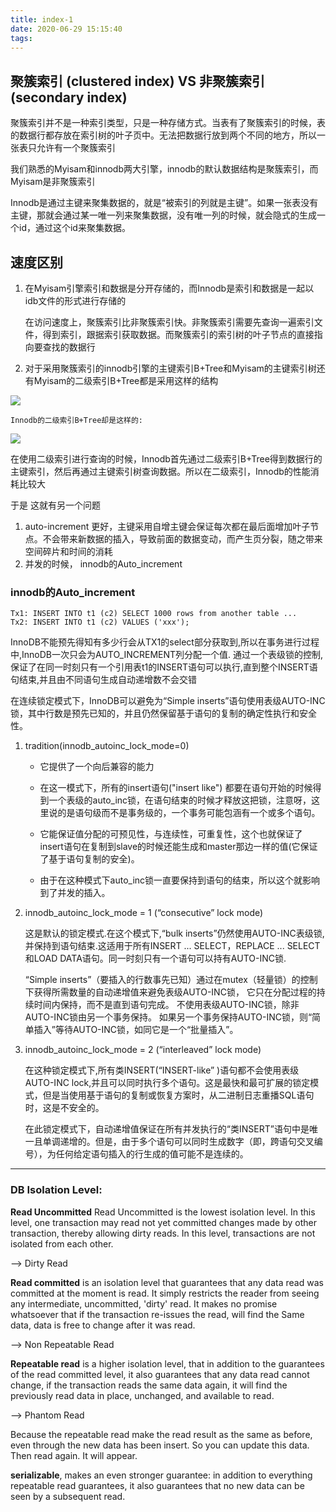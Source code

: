 ```yaml
---
title: index-1
date: 2020-06-29 15:15:40
tags:
---
```


## 聚簇索引 (clustered index) VS 非聚簇索引 (secondary index)

聚簇索引并不是一种索引类型，只是一种存储方式。当表有了聚簇索引的时候，表的数据行都存放在索引树的叶子页中。无法把数据行放到两个不同的地方，所以一张表只允许有一个聚簇索引

<!-- More -->

我们熟悉的Myisam和innodb两大引擎，innodb的默认数据结构是聚簇索引，而Myisam是非聚簇索引

Innodb是通过主键来聚集数据的，就是“被索引的列就是主键”。如果一张表没有主键，那就会通过某一唯一列来聚集数据，没有唯一列的时候，就会隐式的生成一个id，通过这个id来聚集数据。

## 速度区别

1. 在Myisam引擎索引和数据是分开存储的，而Innodb是索引和数据是一起以idb文件的形式进行存储的

    在访问速度上，聚簇索引比非聚簇索引快。非聚簇索引需要先查询一遍索引文件，得到索引，跟据索引获取数据。而聚簇索引的索引树的叶子节点的直接指向要查找的数据行


2. 对于采用聚簇索引的innodb引擎的主键索引B+Tree和Myisam的主键索引树还有Myisam的二级索引B+Tree都是采用这样的结构

![](https://img-blog.csdn.net/2018080917254946?watermark/2/text/aHR0cHM6Ly9ibG9nLmNzZG4ubmV0L1dlaUppRmVuZ18=/font/5a6L5L2T/fontsize/400/fill/I0JBQkFCMA==/dissolve/70)

    Innodb的二级索引B+Tree却是这样的:

![](https://img-blog.csdn.net/2018080917301364?watermark/2/text/aHR0cHM6Ly9ibG9nLmNzZG4ubmV0L1dlaUppRmVuZ18=/font/5a6L5L2T/fontsize/400/fill/I0JBQkFCMA==/dissolve/70)

在使用二级索引进行查询的时候，Innodb首先通过二级索引B+Tree得到数据行的主键索引，然后再通过主键索引树查询数据。所以在二级索引，Innodb的性能消耗比较大

于是 这就有另一个问题
1. auto-increment 更好，主键采用自增主键会保证每次都在最后面增加叶子节点。不会带来新数据的插入，导致前面的数据变动，而产生页分裂，随之带来空间碎片和时间的消耗
2. 并发的时候， innodb的Auto_increment

### innodb的Auto_increment

```
Tx1: INSERT INTO t1 (c2) SELECT 1000 rows from another table ...
Tx2: INSERT INTO t1 (c2) VALUES ('xxx');
```
InnoDB不能预先得知有多少行会从TX1的select部分获取到,所以在事务进行过程中,InnoDB一次只会为AUTO_INCREMENT列分配一个值. 
通过一个表级锁的控制,保证了在同一时刻只有一个引用表t1的INSERT语句可以执行,直到整个INSERT语句结束,并且由不同语句生成自动递增数不会交错 

在连续锁定模式下，InnoDB可以避免为“Simple inserts”语句使用表级AUTO-INC锁，其中行数是预先已知的，并且仍然保留基于语句的复制的确定性执行和安全性。

1. tradition(innodb_autoinc_lock_mode=0)

    - 它提供了一个向后兼容的能力

    - 在这一模式下，所有的insert语句("insert like") 都要在语句开始的时候得到一个表级的auto_inc锁，在语句结束的时候才释放这把锁，注意呀，这里说的是语句级而不是事务级的，一个事务可能包涵有一个或多个语句。

    - 它能保证值分配的可预见性，与连续性，可重复性，这个也就保证了insert语句在复制到slave的时候还能生成和master那边一样的值(它保证了基于语句复制的安全)。

    - 由于在这种模式下auto_inc锁一直要保持到语句的结束，所以这个就影响到了并发的插入。


1. innodb_autoinc_lock_mode = 1 (“consecutive” lock mode)

    这是默认的锁定模式.在这个模式下,“bulk inserts”仍然使用AUTO-INC表级锁,并保持到语句结束.这适用于所有INSERT ... SELECT，REPLACE ... SELECT和LOAD DATA语句。同一时刻只有一个语句可以持有AUTO-INC锁.

    “Simple inserts”（要插入的行数事先已知）通过在mutex（轻量锁）的控制下获得所需数量的自动递增值来避免表级AUTO-INC锁， 它只在分配过程的持续时间内保持，而不是直到语句完成。 不使用表级AUTO-INC锁，除非AUTO-INC锁由另一个事务保持。 如果另一个事务保持AUTO-INC锁，则“简单插入”等待AUTO-INC锁，如同它是一个“批量插入”。

2. innodb_autoinc_lock_mode = 2 (“interleaved” lock mode)

    在这种锁定模式下,所有类INSERT(“INSERT-like” )语句都不会使用表级AUTO-INC lock,并且可以同时执行多个语句。这是最快和最可扩展的锁定模式，但是当使用基于语句的复制或恢复方案时，从二进制日志重播SQL语句时，这是不安全的。

    在此锁定模式下，自动递增值保证在所有并发执行的“类INSERT”语句中是唯一且单调递增的。但是，由于多个语句可以同时生成数字（即，跨语句交叉编号），为任何给定语句插入的行生成的值可能不是连续的。

---

### DB Isolation Level:

__Read Uncommitted__ Read Uncommitted is the lowest isolation level. In this level, one transaction may read not yet committed changes made by other transaction, thereby allowing dirty reads. In this level, transactions are not isolated from each other.

--> Dirty Read

__Read committed__ is an isolation level that guarantees that any data read was committed at the moment is read. It simply restricts the reader from seeing any intermediate, uncommitted, 'dirty' read. It makes no promise whatsoever that if the transaction re-issues the read, will find the Same data, data is free to change after it was read.

--> Non Repeatable Read

__Repeatable read__ is a higher isolation level, that in addition to the guarantees of the read committed level, it also guarantees that any data read cannot change, if the transaction reads the same data again, it will find the previously read data in place, unchanged, and available to read.

--> Phantom Read

Because the repeatable read make the read result as the same as before, even through the new data has been insert. So you can update this data. Then read again. It will appear. 

__serializable__, makes an even stronger guarantee: in addition to everything repeatable read guarantees, it also guarantees that no new data can be seen by a subsequent read.

